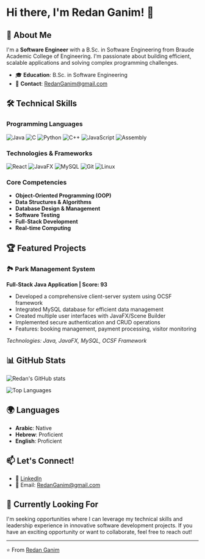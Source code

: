 # Hi there, I'm Redan Ganim! 👋

## 🚀 About Me
I'm a **Software Engineer** with a B.Sc. in Software Engineering from Braude Academic College of Engineering. I'm passionate about building efficient, scalable applications and solving complex programming challenges.

- 🎓 **Education**: B.Sc. in Software Engineering
- 📧 **Contact**: RedanGanim@gmail.com

## 🛠️ Technical Skills

### Programming Languages
![Java](https://img.shields.io/badge/Java-ED8B00?style=for-the-badge&logo=openjdk&logoColor=white)
![C](https://img.shields.io/badge/C-00599C?style=for-the-badge&logo=c&logoColor=white)
![Python](https://img.shields.io/badge/Python-3776AB?style=for-the-badge&logo=python&logoColor=white)
![C++](https://img.shields.io/badge/C%2B%2B-00599C?style=for-the-badge&logo=c%2B%2B&logoColor=white)
![JavaScript](https://img.shields.io/badge/JavaScript-F7DF1E?style=for-the-badge&logo=javascript&logoColor=black)
![Assembly](https://img.shields.io/badge/Assembly-525252?style=for-the-badge&logo=assemblyscript&logoColor=white)

### Technologies & Frameworks
![React](https://img.shields.io/badge/React-20232A?style=for-the-badge&logo=react&logoColor=61DAFB)
![JavaFX](https://img.shields.io/badge/JavaFX-ED8B00?style=for-the-badge&logo=openjdk&logoColor=white)
![MySQL](https://img.shields.io/badge/MySQL-00000F?style=for-the-badge&logo=mysql&logoColor=white)
![Git](https://img.shields.io/badge/Git-F05032?style=for-the-badge&logo=git&logoColor=white)
![Linux](https://img.shields.io/badge/Linux-FCC624?style=for-the-badge&logo=linux&logoColor=black)

### Core Competencies
- **Object-Oriented Programming (OOP)**
- **Data Structures & Algorithms**
- **Database Design & Management**
- **Software Testing**
- **Full-Stack Development**
- **Real-time Computing**

## 🏆 Featured Projects

### 🏞️ Park Management System
**Full-Stack Java Application | Score: 93**
- Developed a comprehensive client-server system using OCSF framework
- Integrated MySQL database for efficient data management
- Created multiple user interfaces with JavaFX/Scene Builder
- Implemented secure authentication and CRUD operations
- Features: booking management, payment processing, visitor monitoring

*Technologies: Java, JavaFX, MySQL, OCSF Framework*

## 📊 GitHub Stats

![Redan's GitHub stats](https://github-readme-stats.vercel.app/api?username=YourGitHubUsername&show_icons=true&theme=radical)

![Top Languages](https://github-readme-stats.vercel.app/api/top-langs/?username=YourGitHubUsername&layout=compact&theme=radical)



## 🌍 Languages
- **Arabic**: Native
- **Hebrew**: Proficient
- **English**: Proficient

## 📫 Let's Connect!
- 💼 [LinkedIn](your-linkedin-url)
- 📧 Email: RedanGanim@gmail.com

## 🎯 Currently Looking For
I'm seeking opportunities where I can leverage my technical skills and leadership experience in innovative software development projects. If you have an exciting opportunity or want to collaborate, feel free to reach out!

---

⭐️ From [Redan Ganim](https://github.com/YourGitHubUsername)
